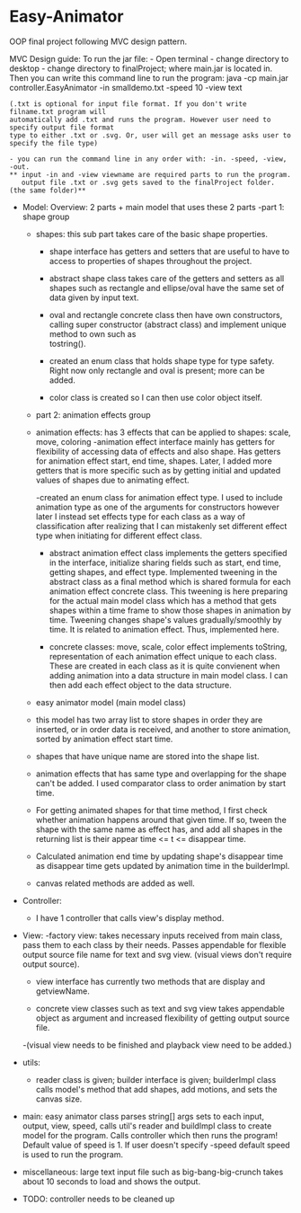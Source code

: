 # Easy-Animator
OOP final project following MVC design pattern.

MVC Design guide:
	To run the jar file:
	- Open terminal - change directory to desktop - change directory to finalProject; where
	 main.jar is located in. Then you can write this command line to run the program:
	java -cp main.jar controller.EasyAnimator -in smalldemo.txt -speed 10 -view text
	
	(.txt is optional for input file format. If you don't write filname.txt program will
	automatically add .txt and runs the program. However user need to specify output file format
	type to either .txt or .svg. Or, user will get an message asks user to specify the file type)

	- you can run the command line in any order with: -in. -speed, -view, -out.
	** input -in and -view viewname are required parts to run the program. 
	   output file .txt or .svg gets saved to the finalProject folder. (the same folder)**

- Model:
	Overview: 2 parts + main model that uses these 2 parts
	-part 1: shape group
	- shapes: this sub part takes care of the basic shape properties.
		- shape interface has getters and setters that are useful to have to access to
		properties of shapes throughout the project.
			
		- abstract shape class takes care of the getters and setters as all shapes such as
		rectangle and ellipse/oval have the same set of data given by input text.
			
		- oval and rectangle concrete class then have own constructors, calling
		super constructor (abstract class) and implement unique method to own such as 		  
		tostring().
			
		- created an enum class that holds shape type for type safety. Right now only rectangle
		and oval is present; more can be added.
			
		- color class is created so I can then use color object itself.
			
	- part 2: animation effects group
	- animation effects: has 3 effects that can be applied to shapes: scale, move, coloring
		-animation effect interface mainly has getters for flexibility of accessing data of
		effects and also shape. Has getters for animation effect start, end time, shapes.
		Later, I added more getters that is more specific such as by getting
		initial and updated values of shapes due to animating effect.
			
		-created an enum class for animation effect type. I used to include animation type as
		one of the arguments for constructors however later I instead set effects type for each
		class as a way of classification after realizing that I can mistakenly set different
		effect type when initiating for different effect class.
			
		- abstract animation effect class implements the getters specified in the interface,
		initialize sharing fields such as start, end time, getting shapes, and effect type.
		Implemented tweening in the abstract class as a final method which is shared formula
		for each animation effect concrete class. This tweening is here preparing for the
		actual main model class which has a method that gets shapes within a time frame to
		show those shapes in animation by time. Tweening changes shape's values gradually/smoothly
		by time. It is related to animation effect. Thus, implemented here.
			
		- concrete classes: move, scale, color effect implements toString, representation of each
		animation effect unique to each class. These are created in each class as it is quite 
		convienent when adding animation into a data structure in main model class. I can then 
		add each effect object to the data structure.
			
	- easy animator model (main model class)
	- this model has two array list to store shapes in order they are inserted, or in order
	  data is received, and another to store animation, sorted by animation effect start time.
			
	- shapes that have unique name are stored into the shape list.
			
	- animation effects that has same type and overlapping for the shape can't be added.
	  I used comparator class to order animation by start time.
			
	- For getting animated shapes for that time method, I first check whether
	  animation happens around that given time. If so, tween the shape with the same name as
	  effect has, and add all shapes in the returning list is their appear time <= t <= disappear time.
			
	- Calculated animation end time by updating shape's disappear time as disappear time gets
	  updated by animation time in the builderImpl.
			
	- canvas related methods are added as well.

- Controller:
	- I have 1 controller that calls view's display method.

- View:
	-factory view: takes necessary inputs received from main class, pass them to each class
	by their needs. Passes appendable for flexible output source file name for text and svg view.
	(visual views don't require output source).
		
	- view interface has currently two methods that are display and getviewName.
		
	- concrete view classes such as text and svg view takes appendable object as argument
	and increased flexibility of getting output source file.
	
	-(visual view needs to be finished and playback view need to be added.)
		
- utils:
	- reader class is given; builder interface is given; builderImpl class calls model's method
	that add shapes, add motions, and sets the canvas size. 
		
- main: easy animator class parses string[] args sets to each input, output, view, speed,
	calls util's reader and buildImpl class to create model for the program. Calls controller which
	then runs the program! Default value of speed is 1. If user doesn't specify -speed default speed
	is used to run the program.
	 
- miscellaneous: large text input file such as big-bang-big-crunch takes about 10 seconds to load
		 and shows the output.
- TODO: controller needs to be cleaned up
